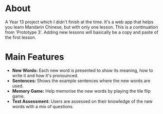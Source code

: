 # About
A Year 13 project which I didn't finish at the time. It's a web app that helps you learn Mandarin Chinese, but with only one lesson.
This is a continuation from 'Prototype 3'. Adding new lessons will basically be a copy and paste of the first lesson.

# Main Features
- **New Words:** Each new word is presented to show its meaning, how to write it and how it's pronounced.
- **Sentences:** Shows the example sentences where the new words are used.
- **Memory Game:** Help memorise the new words by playing the tile flip game.
- **Test Assessment:** Users are assessed on their knowledge of the new words with a mix of questions.
